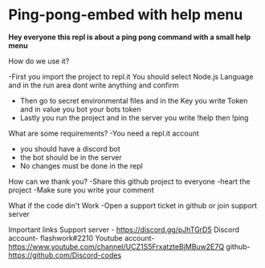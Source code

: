 # Ping-pong-embed with help menu

**Hey everyone this repl is about a ping pong command with a small help menu**

How do we use it?

-First you import the project to repl.it
 You should select Node.js Language  and in the run area dont write anything and confirm 
- Then go to secret environmental files and in the Key you write Token and in value you bot your bots token 
- Lastly you run the project and in the server you write !help then !ping 

What are some requirements?
-You need a repl.it account
- you should have a discord bot 
- the bot should be in the server
- No changes must be done in the repl

How can we thank you? 
-Share this github project to everyone
-heart the project
-Make sure you write your comment

What if the code din't Work 
-Open a support ticket in github or join support server 


Important links 
Support server - https://discord.gg/pJhTGrD5
Discord account- flashwork#2210
Youtube account- https://www.youtube.com/channel/UCZ1S5FrxatzteBjMBuw2E7Q
github- https://github.com/Discord-codes

